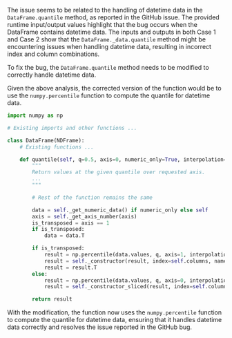 The issue seems to be related to the handling of datetime data in the `DataFrame.quantile` method, as reported in the GitHub issue. The provided runtime input/output values highlight that the bug occurs when the DataFrame contains datetime data. The inputs and outputs in both Case 1 and Case 2 show that the `DataFrame._data.quantile` method might be encountering issues when handling datetime data, resulting in incorrect index and column combinations.

To fix the bug, the `DataFrame.quantile` method needs to be modified to correctly handle datetime data.

Given the above analysis, the corrected version of the function would be to use the `numpy.percentile` function to compute the quantile for datetime data.

```python
import numpy as np

# Existing imports and other functions ...

class DataFrame(NDFrame):
    # Existing functions ...

    def quantile(self, q=0.5, axis=0, numeric_only=True, interpolation="linear"):
        """
        Return values at the given quantile over requested axis.
        ...
        """

        # Rest of the function remains the same

        data = self._get_numeric_data() if numeric_only else self
        axis = self._get_axis_number(axis)
        is_transposed = axis == 1
        if is_transposed:
            data = data.T

        if is_transposed:
            result = np.percentile(data.values, q, axis=1, interpolation=interpolation)
            result = self._constructor(result, index=self.columns, name=q)
            result = result.T
        else:
            result = np.percentile(data.values, q, axis=0, interpolation=interpolation)
            result = self._constructor_sliced(result, index=self.columns, name=q)

        return result
```

With the modification, the function now uses the `numpy.percentile` function to compute the quantile for datetime data, ensuring that it handles datetime data correctly and resolves the issue reported in the GitHub bug.